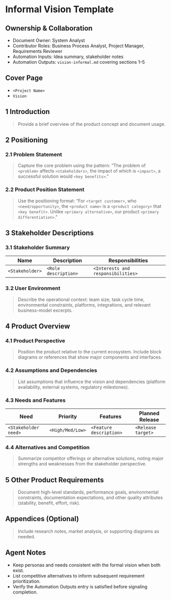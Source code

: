 # Informal Vision Template

## Ownership & Collaboration

- Document Owner: System Analyst
- Contributor Roles: Business Process Analyst, Project Manager, Requirements Reviewer
- Automation Inputs: Idea summary, stakeholder notes
- Automation Outputs: `vision-informal.md` covering sections 1–5


## Cover Page

- `<Project Name>`
- `Vision`


## 1 Introduction

> Provide a brief overview of the product concept and document usage.

## 2 Positioning

### 2.1 Problem Statement

> Capture the core problem using the pattern: “The problem of `<problem>` affects `<stakeholders>`, the impact of which is `<impact>`, a successful solution would `<key benefits>`.”

### 2.2 Product Position Statement

> Use the positioning format: “For `<target customer>`, who `<need/opportunity>`, the `<product name>` is a `<product category>` that `<key benefit>`. Unlike `<primary alternative>`, our product `<primary differentiation>`.”

## 3 Stakeholder Descriptions

### 3.1 Stakeholder Summary

| Name | Description | Responsibilities |
| --- | --- | --- |
| `<Stakeholder>` | `<Role description>` | `<Interests and responsibilities>` |

### 3.2 User Environment

> Describe the operational context: team size, task cycle time, environmental constraints, platforms, integrations, and relevant business-model excerpts.

## 4 Product Overview

### 4.1 Product Perspective

> Position the product relative to the current ecosystem. Include block diagrams or references that show major components and interfaces.

### 4.2 Assumptions and Dependencies

> List assumptions that influence the vision and dependencies (platform availability, external systems, regulatory milestones).

### 4.3 Needs and Features

| Need | Priority | Features | Planned Release |
| --- | --- | --- | --- |
| `<Stakeholder need>` | `<High/Med/Low>` | `<Feature description>` | `<Release target>` |

### 4.4 Alternatives and Competition

> Summarize competitor offerings or alternative solutions, noting major strengths and weaknesses from the stakeholder perspective.

## 5 Other Product Requirements

> Document high-level standards, performance goals, environmental constraints, documentation expectations, and other quality attributes (stability, benefit, effort, risk).

## Appendices (Optional)

> Include research notes, market analysis, or supporting diagrams as needed.

## Agent Notes

- Keep personas and needs consistent with the formal vision when both exist.
- List competitive alternatives to inform subsequent requirement prioritization.
- Verify the Automation Outputs entry is satisfied before signaling completion.
